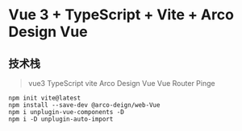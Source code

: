 # Vue 3 + TypeScript + Vite + Arco Design Vue

## 技术栈
> vue3
> TypeScript
> vite
> Arco Design Vue
> Vue Router
> Pinge

~~~
npm init vite@latest
npm install --save-dev @arco-deign/web-Vue
npm i unplugin-vue-components -D
npm i -D unplugin-auto-import
~~~